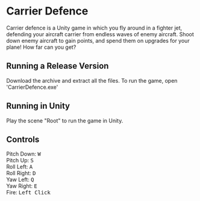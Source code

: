 # Carrier Defence
Carrier defence is a Unity game in which you fly around in a fighter jet, defending your aircraft carrier from endless waves of enemy aircraft. Shoot down enemy aircraft to gain points, and spend them on upgrades for your plane! How far can you get?

## Running a Release Version
Download the archive and extract all the files. To run the game, open 'CarrierDefence.exe'

## Running in Unity
Play the scene "Root" to run the game in Unity.

## Controls
Pitch Down: <kbd>W</kbd>  
Pitch Up: <kbd>S</kbd>  
Roll Left: <kbd>A</kbd>  
Roll Right: <kbd>D</kbd>  
Yaw Left: <kbd>Q</kbd>  
Yaw Right: <kbd>E</kbd>  
Fire: <kbd>Left Click</kbd>
